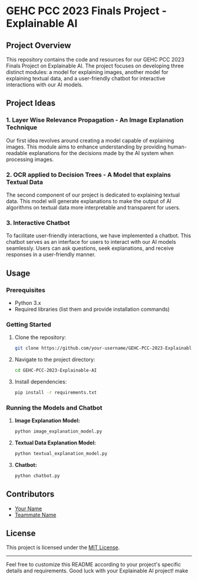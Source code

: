 # GEHC PCC 2023 Finals Project - Explainable AI

## Project Overview
This repository contains the code and resources for our GEHC PCC 2023 Finals Project on Explainable AI. The project focuses on developing three distinct modules: a model for explaining images, another model for explaining textual data, and a user-friendly chatbot for interactive interactions with our AI models.

## Project Ideas

### 1. Layer Wise Relevance Propagation - An Image Explanation Technique
Our first idea revolves around creating a model capable of explaining images. This module aims to enhance understanding by providing human-readable explanations for the decisions made by the AI system when processing images.

### 2. OCR applied to Decision Trees - A Model that explains Textual Data
The second component of our project is dedicated to explaining textual data. This model will generate explanations to make the output of AI algorithms on textual data more interpretable and transparent for users.

### 3. Interactive Chatbot
To facilitate user-friendly interactions, we have implemented a chatbot. This chatbot serves as an interface for users to interact with our AI models seamlessly. Users can ask questions, seek explanations, and receive responses in a user-friendly manner.

## Usage

### Prerequisites
- Python 3.x
- Required libraries (list them and provide installation commands)

### Getting Started
1. Clone the repository: 
   ```sh
   git clone https://github.com/your-username/GEHC-PCC-2023-Explainable-AI.git
   ```
2. Navigate to the project directory:
   ```sh
   cd GEHC-PCC-2023-Explainable-AI
   ```
3. Install dependencies:
   ```sh
   pip install -r requirements.txt
   ```

### Running the Models and Chatbot
1. **Image Explanation Model:**
   ```sh
   python image_explanation_model.py
   ```
   
2. **Textual Data Explanation Model:**
   ```sh
   python textual_explanation_model.py
   ```
   
3. **Chatbot:**
   ```sh
   python chatbot.py
   ```

## Contributors
- [Your Name](https://github.com/your-username)
- [Teammate Name](https://github.com/teammate-username)

## License
This project is licensed under the [MIT License](LICENSE).

---

Feel free to customize this README according to your project's specific details and requirements. Good luck with your Explainable AI project! make 
